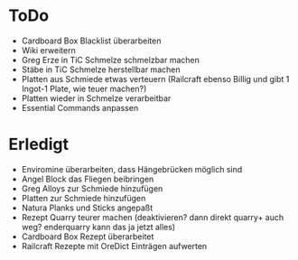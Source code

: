 # ToDo
* Cardboard Box Blacklist überarbeiten
* Wiki erweitern
* Greg Erze in TiC Schmelze schmelzbar machen
* Stäbe in TiC Schmelze herstellbar machen
* Platten aus Schmiede etwas verteuern (Railcraft ebenso Billig und gibt 1 Ingot-1 Plate, wie teuer machen?)
* Platten wieder in Schmelze verarbeitbar
* Essential Commands anpassen


# Erledigt
* Enviromine überarbeiten, dass Hängebrücken möglich sind
* Angel Block das Fliegen beibringen
* Greg Alloys zur Schmiede hinzufügen
* Platten zur Schmiede hinzufügen
* Natura Planks und Sticks angepaßt
* Rezept Quarry teurer machen (deaktivieren? dann direkt quarry+ auch weg? enderquarry kann das ja jetzt alles)
* Cardboard Box Rezept überarbeitet
* Railcraft Rezepte mit OreDict Einträgen aufwerten
